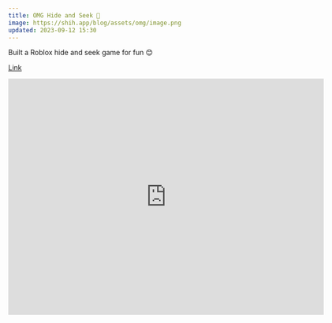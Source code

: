 ```yaml
---
title: OMG Hide and Seek 🌟
image: https://shih.app/blog/assets/omg/image.png
updated: 2023-09-12 15:30
---
```


Built a Roblox hide and seek game for fun 😊

[Link](https://www.roblox.com/games/14763929968/OMG-Hide-and-Seek)

<p align="center">
<iframe src="https://www.youtube.com/embed/VegcNpcQpZE?si=-1wK2zSxDO70-MDH" width="640" height="480" frameborder="0" allow="autoplay; fullscreen" allowfullscreen></iframe>
</p>
